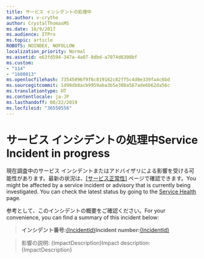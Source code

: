 ```yaml
---
title: サービス インシデントの処理中
ms.author: v-crytho
author: CrystalThomasMS
ms.date: 10/9/2017
ms.audience: ITPro
ms.topic: article
ROBOTS: NOINDEX, NOFOLLOW
localization_priority: Normal
ms.assetid: e63fd594-347a-4a07-8dbd-a7074d6398bf
ms.custom:
- "114"
- "1600013"
ms.openlocfilehash: 73545096f9f6c819162c82ff5c4d0e339fa4c6bd
ms.sourcegitcommit: 1d98db8acb9959aba3b5e308a567ade6b62da56c
ms.translationtype: HT
ms.contentlocale: ja-JP
ms.lasthandoff: 08/22/2019
ms.locfileid: "36550556"
---
```

# <a name="service-incident-in-progress"></a><span data-ttu-id="7f86b-102">サービス インシデントの処理中</span><span class="sxs-lookup"><span data-stu-id="7f86b-102">Service Incident in progress</span></span>

<span data-ttu-id="7f86b-p101">現在調査中のサービス インシデントまたはアドバイザリによる影響を受ける可能性があります。最新の状況は、[[サービス正常性]](https://admin.microsoft.com/adminportal/home#/servicehealth) ページで確認できます。</span><span class="sxs-lookup"><span data-stu-id="7f86b-p101">You might be affected by a service incident or advisory that is currently being investigated. You can check the latest status by going to the [Service Health](https://admin.microsoft.com/adminportal/home#/servicehealth) page.</span></span>
  
<span data-ttu-id="7f86b-105">参考として、このインシデントの概要をご確認ください。</span><span class="sxs-lookup"><span data-stu-id="7f86b-105">For your convenience, you can find a summary of this incident below:</span></span>
  
> <span data-ttu-id="7f86b-106">**インシデント番号:**[{IncidentId}](https://admin.microsoft.com/adminportal/home#/servicehealth)</span><span class="sxs-lookup"><span data-stu-id="7f86b-106">**Incident number:**[{IncidentId}](https://admin.microsoft.com/adminportal/home#/servicehealth)</span></span>
    
> <span data-ttu-id="7f86b-107">影響の説明: {ImpactDescription}</span><span class="sxs-lookup"><span data-stu-id="7f86b-107">Impact description: {ImpactDescription}</span></span>
